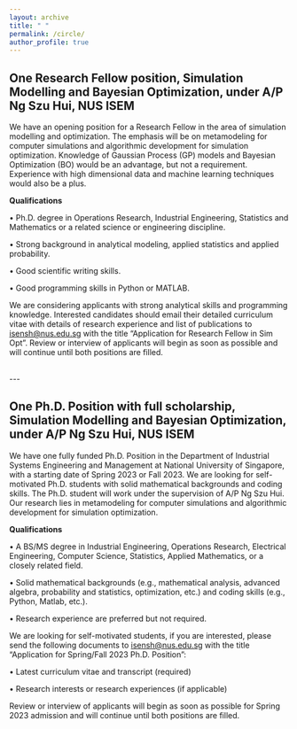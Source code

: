 ```yaml
---
layout: archive
title: " "
permalink: /circle/
author_profile: true
---
```



## One Research Fellow position, Simulation Modelling and Bayesian Optimization, under A/P Ng Szu Hui, NUS ISEM

We have an opening position for a Research Fellow in the area of simulation modelling and optimization.  The emphasis will be on metamodeling for computer simulations and algorithmic development for simulation optimization. Knowledge of Gaussian Process (GP) models and Bayesian Optimization (BO) would be an advantage, but not a requirement.  Experience with high dimensional data and machine learning techniques would also be a plus.

**Qualifications**

•	Ph.D. degree in Operations Research, Industrial Engineering, Statistics and Mathematics or a related science or engineering discipline.

•	Strong background in analytical modeling, applied statistics and applied probability.

•	Good scientific writing skills.

•	Good programming skills in Python or MATLAB.

We are considering applicants with strong analytical skills and programming knowledge. Interested candidates should email their detailed curriculum vitae with details of research experience and list of publications to isensh@nus.edu.sg with the title “Application for Research Fellow in Sim Opt”. Review or interview of applicants will begin as soon as possible and will continue until both positions are filled.

<br>
---
<br>

## One Ph.D. Position with full scholarship, Simulation Modelling and Bayesian Optimization, under A/P Ng Szu Hui, NUS ISEM

We have one fully funded Ph.D. Position in the Department of Industrial Systems Engineering and Management at National University of Singapore, with a starting date of Spring 2023 or Fall 2023. We are looking for self-motivated Ph.D. students with solid mathematical backgrounds and coding skills. The Ph.D. student will work under the supervision of A/P Ng Szu Hui. Our research lies in metamodeling for computer simulations and algorithmic development for simulation optimization. 

**Qualifications**

•	A BS/MS degree in Industrial Engineering, Operations Research, Electrical Engineering, Computer Science, Statistics, Applied Mathematics, or a closely related field.

•	Solid mathematical backgrounds (e.g., mathematical analysis, advanced algebra, probability and statistics, optimization, etc.) and coding skills (e.g., Python, Matlab, etc.).

•	Research experience are preferred but not required.

We are looking for self-motivated students, if you are interested, please send the following documents to isensh@nus.edu.sg  with the title “Application for Spring/Fall 2023 Ph.D. Position”:

•	Latest curriculum vitae and transcript (required)

•	Research interests or research experiences (if applicable)

Review or interview of applicants will begin as soon as possible for Spring 2023 admission and will continue until both positions are filled.
